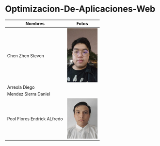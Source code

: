 # Optimizacion-De-Aplicaciones-Web

|  Nombres  |  Fotos  |
|-----------|---------|
| Chen Zhen Steven | <img src="./img/steven.jpg" width="100" heigth="100"> |
| Arreola Diego | <img src="" width="100" heigth="100"> |
| Mendez Sierra Daniel | <img src="" width="100" heigth="100"> |
| Pool Flores Endrick ALfredo | <img src="./img/endrick.jpg" width="100" heigth="100"> |
